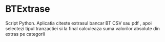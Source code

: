 # BTExtrase
Script Python. Aplicatia citeste extrasul bancar BT CSV sau pdf , apoi selectezi tipul tranzactiei si la final calculeaza suma valorilor absolute din extras pe categorii
